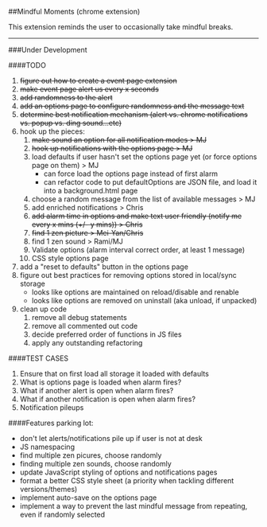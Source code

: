 ##Mindful Moments (chrome extension)

This extension reminds the user to occasionally take mindful breaks.

---

###Under Development 

####TODO
1. ~~figure out how to create a event page extension~~
2. ~~make event page alert us every x seconds~~
3. ~~add randomness to the alert~~
4. ~~add an options page to configure randomness and the message text~~
5. ~~determine best notification mechanism (alert vs. chrome notifications vs. popup vs. ding sound...etc)~~
6. hook up the pieces:
    1. ~~make sound an option for all notification modes > MJ~~
    2. ~~hook up notifications with the options page > MJ~~
    3. load defaults if user hasn't set the options page yet (or force options page on them) > MJ
        - can force load the options page instead of first alarm
        - can refactor code to put defaultOptions are JSON file, and load it into a background.html page
    3. choose a random message from the list of available messages > MJ
    4. add enriched notifications > Chris
    5. ~~add alarm time in options and make text user friendly (notify me every x mins (+/- y mins)) > Chris~~
    6. ~~find 1 zen picture > Mei-Yan/Chris~~
    7. find 1 zen sound > Rami/MJ 
    8. Validate options (alarm interval correct order, at least 1 message)
    9. CSS style options page
7. add a "reset to defaults" button in the options page
8. figure out best practices for removing options stored in local/sync storage
    - looks like options are maintained on reload/disable and renable
    - looks like options are removed on uninstall (aka unload, if unpacked)
9. clean up code
    1. remove all debug statements
    2. remove all commented out code
    3. decide preferred order of functions in JS files
    4. apply any outstanding refactoring

####TEST CASES
1. Ensure that on first load all storage it loaded with defaults
2. What is options page is loaded when alarm fires?
3. What if another alert is open when alarm fires?
4. What if another notification is open when alarm fires?
5. Notification pileups

####Features parking lot:
- don't let alerts/notifications pile up if user is not at desk
- JS namespacing
- find multiple zen picures, choose randomly
- finding multiple zen sounds, choose randomly
- update JavaScript styling of options and notifications pages
- format a better CSS style sheet (a priority when tackling different versions/themes)
- implement auto-save on the options page
- implement a way to prevent the last mindful message from repeating, even if randomly selected
